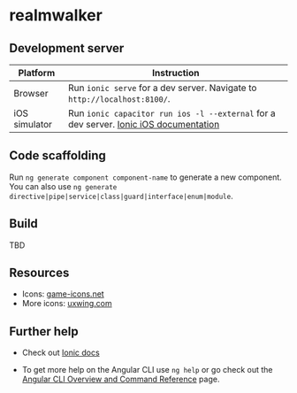 # realmwalker

## Development server

| Platform      | Instruction                                                                                                                                |
|---------------|--------------------------------------------------------------------------------------------------------------------------------------------|
| Browser       | Run `ionic serve` for a dev server. Navigate to `http://localhost:8100/`.                                                                  |
| iOS simulator | Run `ionic capacitor run ios -l --external` for a dev server. [Ionic iOS documentation](https://ionicframework.com/docs/v6/developing/ios) |

## Code scaffolding

Run `ng generate component component-name` to generate a new component. You can also use `ng generate directive|pipe|service|class|guard|interface|enum|module`.

## Build

TBD

## Resources

- Icons: [game-icons.net](https://game-icons.net/)
- More icons: [uxwing.com](https://uxwing.com/)

## Further help

- Check out [Ionic docs](https://ionicframework.com/docs/)

- To get more help on the Angular CLI use `ng help` or go check out the [Angular CLI Overview and Command Reference](https://angular.io/cli) page.
